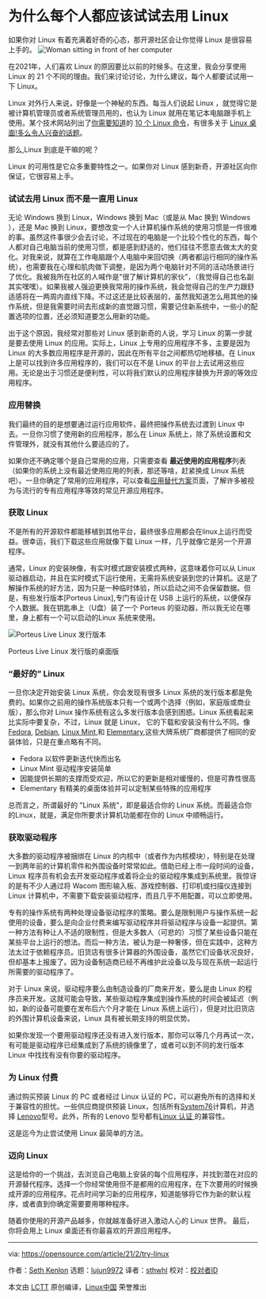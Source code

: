 [#]: collector: (lujun9972)
[#]: translator: (sthwhl)
[#]: reviewer: ( )
[#]: publisher: ( )
[#]: url: ( )
[#]: subject: (Why everyone should try using Linux)
[#]: via: (https://opensource.com/article/21/2/try-linux)
[#]: author: (Seth Kenlon https://opensource.com/users/seth)

为什么每个人都应该试试去用 Linux
======
如果你对 Linux 有着充满着好奇的心态，那开源社区会让你觉得 Linux 是很容易上手的。
![Woman sitting in front of her computer][1]

在2021年，人们喜欢 Linux 的原因要比以前的时候多。在这里，我会分享使用 Linux 的 21 个不同的理由。我们来讨论讨论，为什么建议，每个人都要试试用一下 Linux。

Linux 对外行人来说，好像是一个神秘的东西。每当人们说起 Linux ，就觉得它是被计算机管理员或者系统管理员用的，也认为 Linux 就用在笔记本电脑跟手机上使用。某个技术网站列出了[你需要知道][2]的 [10 个 Linux 命令][3]，有很多关于 [Linux 桌面!多么令人兴奋的话题][4]。

那么,Linux 到底是干嘛的呢？

Linux 的可用性是它众多重要特性之一。如果你对 Linux 感到新奇，开源社区向你保证，它很容易上手。

### 试试去用 Linux 而不是一直用 Linux

无论 Windows 换到 Linux，Windows 换到 Mac（或是从 Mac 换到 Windows ），还是 Mac 换到 Linux，要想改变一个人计算机操作系统的使用习惯是一件很难的事。虽然这件事很少会去讨论，不过现在的电脑是一个比较个性化的东西，每个人都对自己电脑当前的使用习惯，都是感到舒适的，他们往往不愿意去做太大的变化。对我来说，就算在工作电脑跟个人电脑中来回切换（两者都运行相同的操作系统），也需要我在心理和肌肉做下调整，是因为两个电脑针对不同的活动场景进行了优化。我被我所在社区的人喊作是"很了解计算机的家伙"，（我觉得自己也名副其实嘿嘿）。如果我被人强迫更换我常用的操作系统，我会觉得自己的生产力跟舒适感将在一两周内直线下降。不过这还是比较表层的，虽然我知道怎么用其他的操作系统，但是我需要时间去形成新的直觉跟习惯，需要记住新系统中，一些小的配置选项的位置，还必须知道要怎么用新的功能。

出于这个原因，我经常对那些对 Linux 感到新奇的人说，学习 Linux 的第一步就是要去使用 Linux 的应用。实际上，Linux 上专用的应用程序不多，主要是因为 Linux 的大多数应用程序是开源的，因此在所有平台之间都热切地移植。在 Linux 上是可以找到许多应用程序的，我们可以在不是 Linux 的平台上去试用这些应用。无论是出于习惯还是便利性，可以将我们默认的应用程序替换为开源的等效应用程序。

### 应用替换

我们最终的目的是想要通过运行应用软件，最终把操作系统去过渡到 Linux 中去。一旦你习惯了使用新的应用程序，那么在 Linux 系统上，除了系统设置和文件管理外，就没有其他什么要适应的了。

如果你还不确定哪个是自己常用的应用，只需要查看 **最近使用的应用程序**列表（如果你的系统上没有最近使用应用的列表，那还等啥，赶紧换成 Linux 系统吧）。一旦你确定了常用的应用程序，可以查看[应用替代方案][5]页面，了解许多被视为与流行的专有应用程序等效的常见开源应用程序。

### 获取 Linux

不是所有的开源软件都能移植到其他平台，最终很多应用都会在linux上运行而受益。很幸运，我们下载这些应用就像下载 Linux 一样，几乎就像它是另一个开源程序。

通常，Linux 的安装映像，有实时模式跟安装模式两种，这意味着你可以从 Linux 驱动器启动，并且在实时模式下运行使用，无需将系统安装到您的计算机。这是了解操作系统的好方法，因为只是一种临时体验，所以启动之间不会保留数据。但是，有些发行版本[Porteus Linux],专门有设计在 USB 上运行的系统，以便保存个人数据。我在钥匙串上（U盘）装了一个 Porteus 的驱动器，所以我无论在哪里，身上都有一个可以启动的Linux 系统来使用。

![Porteus Live Linux 发行版本][7]

Porteus Live Linux 发行版的桌面版

### “最好的” Linux 

一旦你决定开始安装 Linux 系统，你会发现有很多 Linux 系统的发行版本都是免费的。如果你之前用的操作系统版本只有一个或两个选择（例如，家庭版或商业版），那么你对 Linux 操作系统有这么多发行版本会感到困惑。Linux 系统看起来比实际中要复杂，不过，Linux 就是 Linux， 它的下载和安装没有什么不同。像[Fedora][8], [Debian][9], [Linux Mint][10],和 [Elementary][11],这些大牌系统厂商都提供了相同的安装体验，只是在重点略有不同。

  * Fedora 以软件更新迭代快而出名
  * Linux Mint 驱动程序安装简单
  * 因能提供长期的支撑而受欢迎，所以它的更新是相对缓慢的，但是可靠性很高
  * Elementary 有精美的桌面体验并可以定制某些特殊的应用程序

总而言之，所谓最好的 "Linux 系统"，即是最适合你的 Linux 系统。而最适合你的Linux，就是，满足你所要求计算机功能都在你的 Linux 中顺畅运行。

### 获取驱动程序

大多数的驱动程序被捆绑在 Linux 的内核中（或者作为内核模块），特别是在处理一到两年前的计算机零件和外围设备时常常如此。借助已经上市一段时间的设备，Linux 程序员有机会去开发驱动程序或着将企业的驱动程序集成到系统里。我惊讶的是有不少人通过将 Wacom 图形输入板、游戏控制器、打印机或扫描仪连接到 Linux 计算机中，不需要下载安装驱动程序，而且几乎不用配置，可以立即使用。

专有的操作系统有两种处理设备驱动程序的策略。要么是限制用户与操作系统一起使用的设备，要么是向企业付费来编写驱动程序并将驱动程序与设备一起提供。第一种方法有种让人不适的限制性，但是大多数人（可悲的）习惯了某些设备只能在某些平台上运行的想法。而后一种方法，被认为是一种奢侈，但在实践中，这种方法太过于依赖程序员。旧货店有很多计算器的外围设备，虽然它们设备状况良好，但却基本上报废了。因为设备制造商已经不再维护此设备以及与现在系统一起运行所需要的驱动程序了。

对于 Linux 来说，驱动程序要么由制造设备的厂商来开发，要么是由 Linux 的程序员来开发。这就可能会导致，某些驱动程序集成到操作系统的时间会被延迟（例如，新的设备可能要在发布后六个月才能在 Linux 系统上运行），但是对比旧货店的外围计算机设备来说，Linux 具有被长期支持的明显优势。

如果你发现一个要用驱动程序还没有进入发行版本，那你可以等几个月再试一次，有可能是驱动程序已经集成到了系统的镜像里了，或者可以到不同的发行版本 Linux 中找找有没有你要的驱动程序。

### 为 Linux 付费

通过购买预装 Linux 的 PC 或者经过 Linux 认证的 PC，可以避免所有的选择和关于兼容性的担忧。一些供应商提供预装 Linux，包括所有[System76][12]计算机，并选择 [Lenovo][13]型号。此外，所有的 Lenovo 型号都有[Linux 认证 ][14]的兼容性。

这是迄今为止尝试使用 Linux 最简单的方法。

### 迈向 Linux

这是给你的一个挑战，去浏览自己电脑上安装的每个应用程序，并找到潜在对应的开源替代程序。选择一个你经常使用但不是都用的应用程序，在下次要用的时候换成开源的应用程序。花点时间学习新的应用程序，知道能够将它作为新的默认程序，或者直到你确定需要要用哪种程序。

随着你使用的开源产品越多，你就越准备好进入激动人心的 Linux 世界。 最后，你将会用上 Linux 桌面还有你最喜欢的开源应用程序。 

--------------------------------------------------------------------------------

via: https://opensource.com/article/21/2/try-linux

作者：[Seth Kenlon][a]
选题：[lujun9972][b]
译者：[sthwhl](https://github.com/sthwhl)
校对：[校对者ID](https://github.com/校对者ID)

本文由 [LCTT](https://github.com/LCTT/TranslateProject) 原创编译，[Linux中国](https://linux.cn/) 荣誉推出

[a]: https://opensource.com/users/seth
[b]: https://github.com/lujun9972
[1]: https://opensource.com/sites/default/files/styles/image-full-size/public/lead-images/OSDC_women_computing_3.png?itok=qw2A18BM (Woman sitting in front of her computer)
[2]: https://opensource.com/article/19/12/linux-commands
[3]: https://opensource.com/article/18/4/10-commands-new-linux-users
[4]: https://opensource.com/article/20/5/linux-desktops
[5]: https://opensource.com/alternatives
[6]: http://porteus.org
[7]: https://opensource.com/sites/default/files/porteus5.png
[8]: http://getfedora.org
[9]: http://debian.org
[10]: http://linuxmint.com
[11]: http://elementary.io
[12]: http://system76.com
[13]: http://lenovo.com
[14]: https://forums.lenovo.com/t5/Linux-Operating-Systems/ct-p/lx_en
